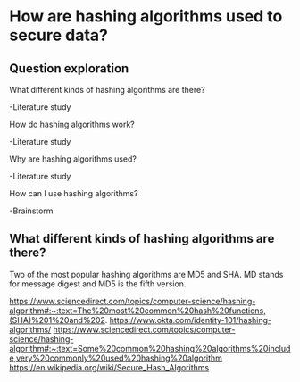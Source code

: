 # How are hashing algorithms used to secure data?

## Question exploration

What different kinds of hashing algorithms are there?

-Literature study

How do hashing algorithms work?

-Literature study

Why are hashing algorithms used?

-Literature study

How can I use hashing algorithms?

-Brainstorm

## What different kinds of hashing algorithms are there?

Two of the most popular hashing algorithms are MD5 and SHA. MD stands for message digest and MD5 is the fifth version. 


https://www.sciencedirect.com/topics/computer-science/hashing-algorithm#:~:text=The%20most%20common%20hash%20functions,(SHA)%201%20and%202.
https://www.okta.com/identity-101/hashing-algorithms/
https://www.sciencedirect.com/topics/computer-science/hashing-algorithm#:~:text=Some%20common%20hashing%20algorithms%20include,very%20commonly%20used%20hashing%20algorithm
https://en.wikipedia.org/wiki/Secure_Hash_Algorithms
